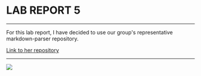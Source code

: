 # LAB REPORT 5

---

For this lab report, I have decided to use our group's representative markdown-parser repository. 

[Link to her repository](https://github.com/NuojinliXu/markdown-parser)

---

![](https://user-images.githubusercontent.com/103203293/173171547-0939c5f7-96e8-4f6f-a90a-aabc9b45c971.png)
